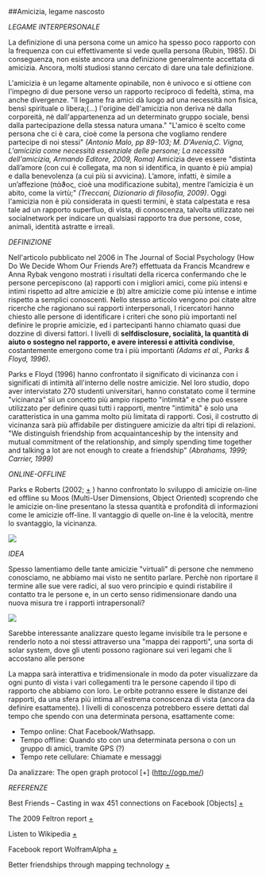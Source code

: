 ##Amicizia, legame nascosto

_LEGAME INTERPERSONALE_

La definizione di una persona come un amico ha spesso poco rapporto con la frequenza con cui effettivamente si vede quella persona (Rubin, 1985). Di conseguenza, non esiste ancora una definizione generalmente accettata di amicizia. Ancora, molti studiosi stanno cercato di dare una tale definizione.

L'amicizia è un legame altamente opinabile, non è univoco e si ottiene con l'impegno di due persone verso un rapporto reciproco di fedeltà, stima, ma anche divergenze. "Il legame fra amici dà luogo ad una necessità non fisica, bensì spirituale o libera;(...) l'origine dell'amicizia non deriva nè dalla corporeità, nè dall'appartenenza ad un determinato gruppo sociale, bensì dalla partecipazione della stessa natura umana."
"L'amico è scelto come persona che ci è cara, cioè come la persona che vogliamo rendere partecipe di noi stessi"
*(Antonio Malo, pp 89-103; M. D'Avenia,C. Vigna, L'amicizia come necessità essenziale delle persone; La necessità dell'amicizia, Armando Editore, 2009, Roma)*
Amicizia deve essere "distinta dall’amore (con cui è collegata, ma non si identifica, in quanto è più ampia) 
e dalla benevolenza (a cui più si avvicina). L’amore, infatti, è simile a un’affezione (πάϑος, cioè una modificazione subita), mentre l’amicizia è un abito, come la virtù;" *(Treccani, Dizionario di filosofia, 2009)*. Oggi l'amicizia non è più considerata in questi termini, è stata calpestata e resa tale ad un rapporto superfluo, di vista, di conoscenza, talvolta utilizzato nei socialnetwork per indicare un qualsiasi rapporto tra due persone, cose, animali, identità astratte e irreali. 


_DEFINIZIONE_

Nell'articolo pubblicato nel 2006 in The Journal of Social Psychology (How Do We Decide Whom Our Friends Are?) effettuata da Francis Mcandrew e Anna Rybak vengono mostrati i risultati della ricerca confermando che le persone percepiscono (a) rapporti con i migliori amici, come più intensi e intimi rispetto ad altre amicizie e (b) altre amicizie come più intense e intime rispetto a semplici conoscenti. Nello stesso articolo vengono poi citate altre ricerche che ragionano sui rapporti interpersonali, I ricercatori hanno chiesto alle persone di identificare i criteri che sono più importanti nel definire le proprie amicizie, ed i partecipanti hanno chiamato quasi due dozzine di diversi fattori. I livelli di **selfdisclosure, socialità, la quantità di aiuto o sostegno nel rapporto, e avere interessi e attività condivise**, costantemente emergono come tra i più importanti *(Adams et al., Parks & Floyd, 1996)*.

Parks e Floyd (1996) hanno confrontato il significato di vicinanza con i significati di intimità all'interno delle nostre amicizie. Nel loro studio, dopo aver intervistato 270 studenti universitari, hanno constatato come il termine "vicinanza" sii un concetto più ampio rispetto "intimità" e che può essere utilizzato per definire quasi tutti i rapporti, mentre "intimità" è solo una caratteristica in una gamma molto più limitata di rapporti. Così, il costrutto di vicinanza sarà più affidabile per distinguere amicizie da altri tipi di relazioni. "We distinguish friendship from acquaintanceship by the intensity and mutual commitment of the relationship, and simply spending time together and talking a lot are not enough to create a friendship" *(Abrahams, 1999; Carrier, 1999)*


_ONLINE-OFFLINE_

Parks e Roberts (2002; [+](https://medium.com/@jenkienzle/how-do-you-meet-someone-online-ec38d729a083#.vcajcj6iq) ) hanno confrontato lo sviluppo di amicizie on-line ed offline su Moos (Multi-User Dimensions, Object Oriented) scoprendo che le amicizie on-line presentano la stessa quantità e profondità di informazioni come le amicizie off-line. Il vantaggio di quelle on-line è la velocità, mentre lo svantaggio, la vicinanza.


![](http://i.imgur.com/lsCu8xw.jpg)



_IDEA_

Spesso lamentiamo delle tante amicizie "virtuali" di persone che nemmeno conosciamo, ne abbiamo mai visto ne sentito parlare.
Perchè non riportare il termine alle sue vere radici, al suo vero principio e quindi ristabilire il contatto tra le persone e, in un certo senso ridimensionare dando una nuova misura tre i rapporti intrapersonali?

![](http://i.imgur.com/wwe34je.jpg)

Sarebbe interessante analizzare questo legame invisibile tra le persone e renderlo noto a noi stessi
attraverso una "mappa dei rapporti", una sorta di solar system, dove gli utenti possono ragionare sui veri legami che li accostano alle persone

La mappa sarà interattiva e tridimensionale in modo da poter visualizzare da ogni punto di vista i vari collegamenti tra le persone capendo il tipo di rapporto che abbiamo con loro.
Le orbite potranno essere le distanze dei rapporti, da una sfera più intima all'estrema conoscenza di vista (ancora da definire esattamente). I livelli di conoscenza potrebbero essere dettati dal tempo che spendo con una determinata persona, esattamente come: 

- Tempo online: Chat Facebook/Wathsapp.
- Tempo offline: Quando sto con una determinata persona o con un gruppo di amici, tramite GPS (?)
- Tempo rete cellulare: Chiamate e messaggi 




Da analizzare: 
The open graph protocol [+] (http://ogp.me/)




_REFERENZE_

Best Friends – Casting in wax 451 connections on Facebook [Objects] [+](http://www.creativeapplications.net/objects/best-friends-objects/)

The 2009 Feltron report [+](http://feltron.com/FAR09.html)

Listen to Wikipedia [+](http://listen.hatnote.com/#it)

Facebook report WolframAlpha [+](http://www.wolframalpha.com/input/?i=facebook+report#_=_)

Better friendships through mapping technology [+](https://medium.com/@vtcraghead/better-friendships-through-mapping-technology-294c292f41c5#.smctcdffk)
